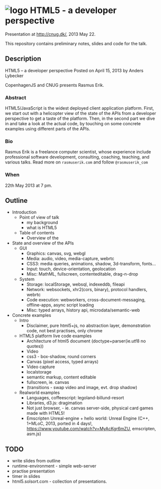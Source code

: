 # ![logo](https://solsort.com/_logo.png) HTML5 - a developer perspective
 
Presentation at http://cnug.dk/, 2013 May 22.

This repository contains preliminary notes, slides and code for the talk.

## Description

HTML5 – a developer perspective
Posted on April 15, 2013 by Anders Lybecker 

CopenhagenJS and CNUG presents Rasmus Erik.

### Abstract

HTML5/JavaScript is the widest deployed client application platform.
First, we start out with a helicopter view of the state of the APIs
from a developer perspective to get a taste of the platform. Then, in
the second part we dive in and take a look at the actual code, by
touching on some concrete examples using different parts of the APIs.

### Bio

Rasmus Erik is a freelance computer scientist, whose experience
include professional software development, consulting, coaching,
teaching, and various talks. Read more on `rasmuserik.com` and follow `@rasmuserik_com`

### When 
22th May 2013 at 7 pm.

## Outline

- Introduction
    - Point of view of talk
        - my background
        - what is HTML5
    - Table of contents
        - Overview of the 
- State and overview of the APIs
    - GUI
        - Graphics: canvas, svg, webgl
        - Media: audio, video, media-capture, webrtc
        - CSS3: media queries, animations, shadow, 3d-transform, fonts...
        - Input: touch, device-orientation, geolocation
        - Misc: MathML, fullscreen, contenteditable, drag-n-drop
    - System
        - Storage: localStorage, websql, indexeddb, fileapi
        - Network: websockets, xhr2(cors, binary), protocol handlers, webrtc
        - Code execution: webworkers, cross-document-messaging, offline-apps, async script loading
        - Misc: typed arrays, history api, microdata/semantic-web
- Concrete examples
    - Intro
        - Disclaimer, pure html5+js, no abstraction layer, demonstration code, not best practises, only chrome
    - HTML5 platform live code examples
        - Architecture of html5 document (doctype+parser(ie.utf8 no quotes))
        - Video 
        - css3 - box-shadow, round corners
        - Canvas (pixel access, typed arrays)
        - Video capture
        - localstorage
        - semantic markup, content editable
        - fullscreen, ie. canvas
        - (transitions - swap video and image, evt. drop shadow)
    - Realworld examples
        - Languages, coffeescript: legoland-billund-resort
        - Libraries, d3.js: dragimation
        - Not just browser, - ie. canvas server-side, physical card games made with HTML5!
        - Emscripten Unreal-engine + hello world: Unreal Engine (C++, 1+MLoC, 2013, ported in 4 days!, https://www.youtube.com/watch?v=MyAcKgr6mZU, emscripten, asm.js)


## TODO

- write slides from outline
- runtime-environment - simple web-server
- practise presentation 
- timer in slides
- html5.solsort.com - collection of presentations.
